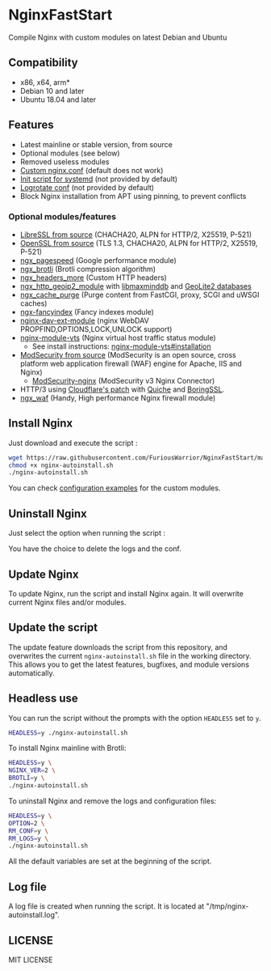 # NginxFastStart

Compile Nginx with custom modules on latest Debian and Ubuntu  

## Compatibility

* x86, x64, arm*
* Debian 10 and later
* Ubuntu 18.04 and later

## Features

* Latest mainline or stable version, from source
* Optional modules (see below)
* Removed useless modules
* [Custom nginx.conf](https://github.com/FuriousWarrior/NginxFastStart/blob/master/conf/nginx.conf) (default does not work)
* [Init script for systemd](https://github.com/FuriousWarrior/NginxFastStart/blob/master/conf/nginx.service) (not provided by default)
* [Logrotate conf](https://github.com/FuriousWarrior/NginxFastStart/blob/master/conf/nginx-logrotate) (not provided by default)
* Block Nginx installation from APT using pinning, to prevent conflicts

### Optional modules/features

* [LibreSSL from source](http://www.libressl.org/) (CHACHA20, ALPN for HTTP/2, X25519, P-521)
* [OpenSSL from source](https://www.openssl.org/) (TLS 1.3, CHACHA20, ALPN for HTTP/2, X25519, P-521)
* [ngx_pagespeed](https://github.com/pagespeed/ngx_pagespeed) (Google performance module)
* [ngx_brotli](https://github.com/eustas/ngx_brotli) (Brotli compression algorithm)
* [ngx_headers_more](https://github.com/openresty/headers-more-nginx-module) (Custom HTTP headers)
* [ngx_http_geoip2_module](https://github.com/leev/ngx_http_geoip2_module) with [libmaxminddb](https://github.com/maxmind/libmaxminddb) and [GeoLite2 databases](https://dev.maxmind.com/geoip/geoip2/geolite2/)
* [ngx_cache_purge](https://github.com/FRiCKLE/ngx_cache_purge) (Purge content from FastCGI, proxy, SCGI and uWSGI caches)
* [ngx-fancyindex](https://github.com/aperezdc/ngx-fancyindex) (Fancy indexes module)
* [nginx-dav-ext-module](https://github.com/arut/nginx-dav-ext-module) (nginx WebDAV PROPFIND,OPTIONS,LOCK,UNLOCK support)
* [nginx-module-vts](https://github.com/vozlt/nginx-module-vts) (Nginx virtual host traffic status module)
  * See install instructions: [nginx-module-vts#installation](https://github.com/vozlt/nginx-module-vts#installation)
* [ModSecurity from source](https://github.com/SpiderLabs/ModSecurity) (ModSecurity is an open source, cross platform web application firewall (WAF) engine for Apache, IIS and Nginx)
  * [ModSecurity-nginx](https://github.com/SpiderLabs/ModSecurity-nginx) (ModSecurity v3 Nginx Connector)
* HTTP/3 using [Cloudflare's patch](https://blog.cloudflare.com/experiment-with-http-3-using-nginx-and-quiche/) with [Quiche](https://github.com/cloudflare/quiche) and [BoringSSL](https://github.com/google/boringssl).
* [ngx_waf](https://github.com/ADD-SP/ngx_waf) (Handy, High performance Nginx firewall module)

## Install Nginx

Just download and execute the script :

```sh
wget https://raw.githubusercontent.com/FuriousWarrior/NginxFastStart/master/nginx-autoinstall.sh
chmod +x nginx-autoinstall.sh
./nginx-autoinstall.sh
```

You can check [configuration examples](https://github.com/FuriousWarrior/NginxFastStart/tree/master/conf) for the custom modules.

## Uninstall Nginx

Just select the option when running the script :

You have the choice to delete the logs and the conf.

## Update Nginx

To update Nginx, run the script and install Nginx again. It will overwrite current Nginx files and/or modules.

## Update the script

The update feature downloads the script from this repository, and overwrites the current `nginx-autoinstall.sh` file in the working directory. This allows you to get the latest features, bugfixes, and module versions automatically.

## Headless use

You can run the script without the prompts with the option `HEADLESS` set to `y`.

```sh
HEADLESS=y ./nginx-autoinstall.sh
```

To install Nginx mainline with Brotli:

```sh
HEADLESS=y \
NGINX_VER=2 \
BROTLI=y \
./nginx-autoinstall.sh
```

To uninstall Nginx and remove the logs and configuration files:

```sh
HEADLESS=y \
OPTION=2 \
RM_CONF=y \
RM_LOGS=y \
./nginx-autoinstall.sh
```

All the default variables are set at the beginning of the script.

## Log file

A log file is created when running the script. It is located at "/tmp/nginx-autoinstall.log".

## LICENSE

MIT LICENSE
